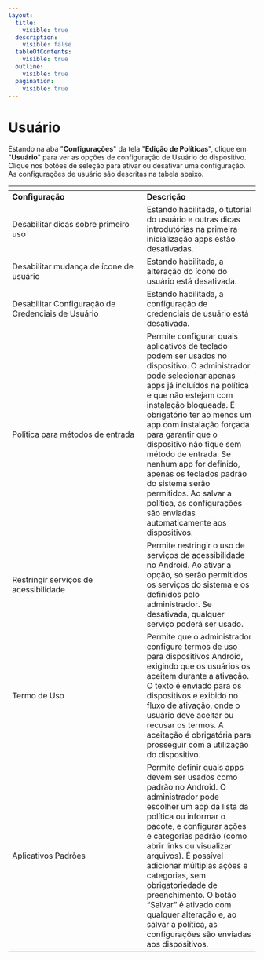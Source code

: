 ```yaml
---
layout:
  title:
    visible: true
  description:
    visible: false
  tableOfContents:
    visible: true
  outline:
    visible: true
  pagination:
    visible: true
---
```


# Usuário

Estando na aba "**Configurações**" da tela "**Edição de Políticas**", clique em "**Usuário**" para ver as opções de configuração de Usuário do dispositivo. Clique nos botões de seleção para ativar ou desativar uma configuração. As configurações de usuário são descritas na tabela abaixo.

<table data-header-hidden><thead><tr><th width="258.3185218771254"></th><th></th></tr></thead><tbody><tr><td><strong>Configuração</strong></td><td><strong>Descrição</strong></td></tr><tr><td>Desabilitar dicas sobre primeiro uso</td><td>Estando habilitada, o tutorial do usuário e outras dicas introdutórias na primeira inicialização apps estão desativadas.</td></tr><tr><td>Desabilitar mudança de ícone de usuário</td><td>Estando habilitada, a alteração do ícone do usuário está desativada.</td></tr><tr><td>Desabilitar Configuração de Credenciais de Usuário</td><td>Estando habilitada, a configuração de credenciais de usuário está desativada.</td></tr><tr><td>Política para métodos de entrada</td><td>Permite configurar quais aplicativos de teclado podem ser usados no dispositivo. O administrador pode selecionar apenas apps já incluídos na política e que não estejam com instalação bloqueada. É obrigatório ter ao menos um app com instalação forçada para garantir que o dispositivo não fique sem método de entrada. Se nenhum app for definido, apenas os teclados padrão do sistema serão permitidos. Ao salvar a política, as configurações são enviadas automaticamente aos dispositivos.</td></tr><tr><td>Restringir serviços de acessibilidade</td><td>Permite restringir o uso de serviços de acessibilidade no Android. Ao ativar a opção, só serão permitidos os serviços do sistema e os definidos pelo administrador. Se desativada, qualquer serviço poderá ser usado.</td></tr><tr><td>Termo de Uso</td><td>Permite que o administrador configure termos de uso para dispositivos Android, exigindo que os usuários os aceitem durante a ativação. O texto é enviado para os dispositivos e exibido no fluxo de ativação, onde o usuário deve aceitar ou recusar os termos. A aceitação é obrigatória para prosseguir com a utilização do dispositivo.</td></tr><tr><td>Aplicativos Padrões</td><td>Permite definir quais apps devem ser usados como padrão no Android. O administrador pode escolher um app da lista da política ou informar o pacote, e configurar ações e categorias padrão (como abrir links ou visualizar arquivos). É possível adicionar múltiplas ações e categorias, sem obrigatoriedade de preenchimento. O botão “Salvar” é ativado com qualquer alteração e, ao salvar a política, as configurações são enviadas aos dispositivos.</td></tr></tbody></table>

